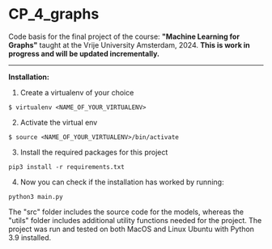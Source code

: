 # CP_4_graphs
Code basis for the final project of the course: **"Machine Learning for Graphs"** taught at the Vrije University Amsterdam, 2024. 
**This is work in progress and will be updated incrementally.**
___
**Installation:**

1. Create a virtualenv of your choice

~~~
$ virtualenv <NAME_OF_YOUR_VIRTUALENV> 
~~~

2. Activate the virtual env
~~~
$ source <NAME_OF_YOUR_VIRTUALENV>/bin/activate
~~~

3. Install the required packages for this project

~~~
pip3 install -r requirements.txt
~~~

4. Now you can check if the installation has worked by running:

~~~
python3 main.py
~~~

The "src" folder includes the source code for the models, whereas the "utils" folder includes additional utility functions needed for the project.
The project was run and tested on both MacOS and Linux Ubuntu with Python 3.9 installed.


